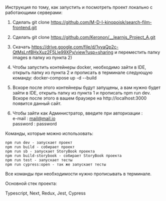 Инструкция по тому, как запустить и посмотреть проект локально c работающими серверами:

1) Сделать git clone https://github.com/M-D-I-kinopoisk/search-film-frontend.git

2) Сделать git clone https://github.com/Keronon/__learnjs_Project_A.git

3) Скачать https://drive.google.com/file/d/1yvaQp2c-QtMsLnfBHxXuz2F5Lle99XPy/view?usp=sharing и переместить папку images в папку из пункта 2)

4) Чтобы запустить контейнеры docker, необходимо зайти в IDE, открыть папку из пункта 2 и прописать в терминале следующую команду: docker-compose up -d --build

5) Вскоре после этого контейнеры будут запущены, а вам нужно будет зайти в IDE, открыть папку из пункта 1 и прописать npm run dev.  Вскоре после этого в вашем браузере на http://localhost:3000 появится данный сайт.

6) Чтобы зайти как Администратор, введите при авторизации :<br/>
   e-mail       :   mail@mail.io <br/>
   password :   password


Команды, которые можно использовать:

    npm run dev - запускает проект
    npm run build - собирает проект  
    npm run sb - запускает StoryBook проекта
    npm run build-storybook - собирает StoryBook проекта
    npm run test - запускает тесты 
    npm run cypress:open - так же запускает тесты

Все команды при необходимости нужно прописывать в терминале.

Основной стек проекта:

Typescript,
Next,
Redux,
Jest,
Cypress

